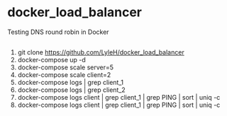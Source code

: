 # docker_load_balancer
Testing DNS round robin in Docker

## 
1. git clone https://github.com/LyleH/docker_load_balancer
2. docker-compose up -d
4. docker-compose scale server=5
6. docker-compose scale client=2
7. docker-compose logs | grep client_1
8. docker-compose logs | grep client_2
9. docker-compose logs client | grep client_1 | grep PING | sort | uniq -c
10. docker-compose logs client | grep client_1 | grep PING | sort | uniq -c

